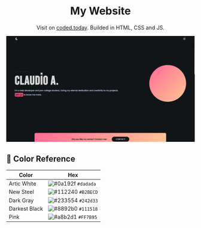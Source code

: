 <h1 align="center">
    My Website
</h1>
<p align="center">
  Visit on <a href="https://coded.today">coded.today</a>. Builded in HTML, CSS and JS.
</p>

![demo](./src/website_image.png)

## 🎨 Color Reference

| Color          | Hex                                                                |
| -------------- | ------------------------------------------------------------------ |
| Artic White           | ![#0a192f](https://via.placeholder.com/10/dadada?text=+) `#dadada` |
| New Steel     | ![#112240](https://via.placeholder.com/10/B2BECD?text=+) `#B2BECD` |
| Dark Gray  | ![#233554](https://via.placeholder.com/10/242d33?text=+) `#242d33` |
| Darkest Black          | ![#8892b0](https://via.placeholder.com/10/111518?text=+) `#111518` |
| Pink   | ![#a8b2d1](https://via.placeholder.com/10/FF7B95?text=+) `#FF7B95` |
